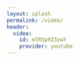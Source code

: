 ```yaml
---
layout: splash
permalink: /video/
header:
  video:
    id: mlRSp9Z3zwY
    provider: youtube
---
```


